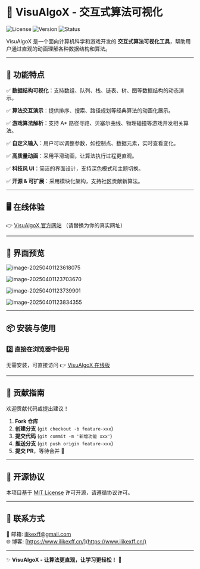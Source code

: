 # 🚀 VisuAlgoX - 交互式算法可视化

![License](https://img.shields.io/badge/license-MIT-green.svg)
![Version](https://img.shields.io/badge/version-1.0.0-blue.svg)
![Status](https://img.shields.io/badge/status-active-brightgreen.svg)

VisuAlgoX 是一个面向计算机科学和游戏开发的 **交互式算法可视化工具**，帮助用户通过直观的动画理解各种数据结构和算法。

---

## 🌟 功能特点

✅ **数据结构可视化**：支持数组、队列、栈、链表、树、图等数据结构的动态演示。

✅ **算法交互演示**：提供排序、搜索、路径规划等经典算法的动画化展示。

✅ **游戏算法解析**：支持 A* 路径寻路、贝塞尔曲线、物理碰撞等游戏开发相关算法。

✅ **自定义输入**：用户可以调整参数，如控制点、数据元素，实时查看变化。

✅ **高质量动画**：采用平滑动画，让算法执行过程更直观。

✅ **科技风 UI**：简洁的界面设计，支持深色模式和主题切换。

✅ **开源 & 可扩展**：采用模块化架构，支持社区贡献新算法。

---

## 🖥️ 在线体验

👉 [VisuAlgoX 官方网站](https://yourwebsite.com) （请替换为你的真实网址）

---

## 📸 界面预览

![image-20250401123618075](https://images.waer.ltd/notes/202504011236853.png)

![image-20250401123703670](https://images.waer.ltd/notes/202504011237734.png)

![image-20250401123739901](https://images.waer.ltd/notes/202504011237957.png)

![image-20250401123834355](https://images.waer.ltd/notes/202504011238418.png)

---

## 📦 安装与使用


### 2️⃣ 直接在浏览器中使用

无需安装，可直接访问 👉 [VisuAlgoX 在线版](https://yourwebsite.com)

---

## 🤝 贡献指南

欢迎贡献代码或提出建议！

1. **Fork 仓库**
2. **创建分支** (`git checkout -b feature-xxx`)
3. **提交代码** (`git commit -m '新增功能 xxx'`)
4. **推送分支** (`git push origin feature-xxx`)
5. **提交 PR**，等待合并 🎉

---

## 📜 开源协议

本项目基于 [MIT License](https://github.com/08820048/VisuAlgoX/blob/main/LICENSE) 许可开源，请遵循协议许可。

---

## 📧 联系方式

📩 邮箱: ilikexff@gmail.com  
🌐 博客: [https://www.ilikexff.cn/](https://www.ilikexff.cn/)

---

✨ **VisuAlgoX - 让算法更直观，让学习更轻松！** 🚀

